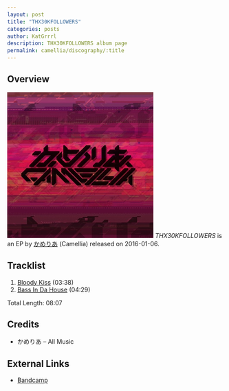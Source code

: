 ```yaml
---
layout: post
title: "THX30KFOLLOWERS"
categories: posts
author: KatGrrrl
description: THX30KFOLLOWERS album page
permalink: camellia/discography/:title
---
```


## Overview

![No catalog number](/assets/images/camellia/albums/THX30KFOLLOWERS.jpg)
*THX30KFOLLOWERS* is an EP by [かめりあ](/postsWiki/_posts/camellia/2023-12-10-camellia.md) (Camellia) released on 2016-01-06.

## Tracklist

1. [Bloody Kiss](#) (03:38)
2. [Bass In Da House](#) (04:29)

Total Length: 08:07

## Credits

* かめりあ – All Music

## External Links

* [Bandcamp](https://cametek.bandcamp.com/album/thx30kfollowers)
